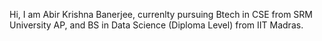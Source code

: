Hi, I am Abir Krishna Banerjee, currenlty pursuing Btech in CSE from SRM University AP, and BS in Data Science (Diploma Level) from IIT Madras.
